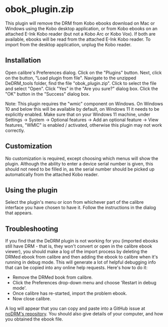 ﻿obok_plugin.zip
================

This plugin will remove the DRM from Kobo ebooks download on Mac or Windows using the Kobo desktop application, or from Kobo ebooks on an attached E-Ink Kobo reader (but not a Kobo Arc or Kobo Vox). If both are available, ebooks will be read from the attached E-Ink Kobo reader. To import from the desktop application, unplug the Kobo reader.


Installation
------------
Open calibre's Preferences dialog.  Click on the "Plugins" button.  Next, click on the button, "Load plugin from file".  Navigate to the unzipped DeDRM_tools folder, find the file "obok_plugin.zip".  Click to select the file and select "Open".  Click "Yes" in the "Are you sure?" dialog box. Click the "OK" button in the "Success" dialog box.

Note: This plugin requires the "wmic" component on Windows. On Windows 10 and below this will be available by default, on Windows 11 it needs to be explicitly enabled. Make sure that on your Windows 11 machine, under Settings -> System -> Optional features -> Add an optional feature -> View features, "WMIC" is enabled / activated, otherwise this plugin may not work correctly. 


Customization
-------------
No customization is required, except choosing which menus will show the plugin. Although the ability to enter a device serial number is given, this should not need to be filled in, as the serial number should be picked up automatically from the attached Kobo reader.


Using the plugin
----------------
Select the plugin's menu or icon from whichever part of the calibre interface you have chosen to have it. Follow the instructions in the dialog that appears.


Troubleshooting
---------------
If you find that the DeDRM plugin is not working for you (imported ebooks still have DRM - that is, they won't convert or open in the calibre ebook viewer), you should make a log of the import process by deleting the DRMed ebook from calibre and then adding the ebook to calibre when it's running in debug mode. This will generate a lot of helpful debugging info that can be copied into any online help requests. Here's how to do it:

- Remove the DRMed book from calibre.
- Click the Preferences drop-down menu and choose 'Restart in debug mode'.
- Once calibre has re-started, import the problem ebook.
- Now close calibre.

A log will appear that you can copy and paste into a GitHub issue at [noDRM's repository](https://github.com/noDRM/DeDRM_tools/issues). You should also give details of your computer, and how you obtained the ebook file.


